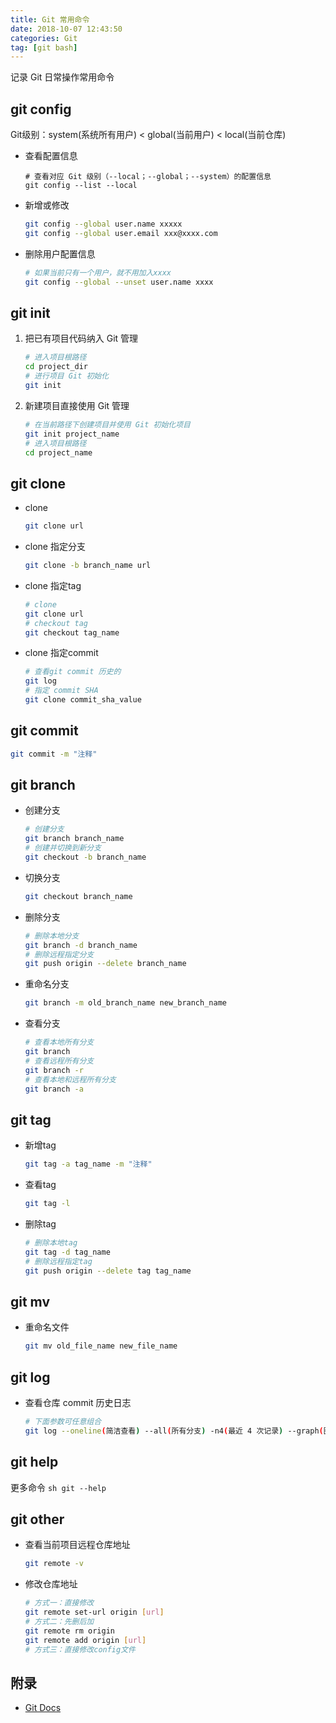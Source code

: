```yaml
---
title: Git 常用命令 
date: 2018-10-07 12:43:50
categories: Git
tag: [git bash]
---
```


记录 Git 日常操作常用命令

## git config
Git级别：system(系统所有用户) < global(当前用户) < local(当前仓库)
* 查看配置信息
    ```
    # 查看对应 Git 级别（--local；--global；--system）的配置信息
    git config --list --local
    ```
* 新增或修改
    ```sh
    git config --global user.name xxxxx
    git config --global user.email xxx@xxxx.com
    ```
* 删除用户配置信息
    ```sh
    # 如果当前只有一个用户，就不用加入xxxx
    git config --global --unset user.name xxxx
    ```

## git init
1. 把已有项目代码纳入 Git 管理
    ```sh
    # 进入项目根路径
    cd project_dir
    # 进行项目 Git 初始化
    git init
    ```
2. 新建项目直接使用 Git 管理
    ```sh
    # 在当前路径下创建项目并使用 Git 初始化项目
    git init project_name
    # 进入项目根路径
    cd project_name
    ```

## git clone
* clone 
    ```sh
    git clone url
    ```
* clone 指定分支
    ```sh
    git clone -b branch_name url
    ```
* clone 指定tag
    ```sh
    # clone 
    git clone url
    # checkout tag
    git checkout tag_name
    ```
* clone 指定commit
    ```sh
    # 查看git commit 历史的
    git log
    # 指定 commit SHA
    git clone commit_sha_value
    ```

## git commit

```sh
git commit -m "注释"
```

## git branch
* 创建分支
    ```sh
    # 创建分支
    git branch branch_name
    # 创建并切换到新分支
    git checkout -b branch_name
    ```
* 切换分支
    ```sh
    git checkout branch_name
    ```
* 删除分支
    ```sh
    # 删除本地分支
    git branch -d branch_name
    # 删除远程指定分支
    git push origin --delete branch_name
    ```
* 重命名分支
    ```sh
    git branch -m old_branch_name new_branch_name
    ```
* 查看分支
    ```sh
    # 查看本地所有分支
    git branch
    # 查看远程所有分支
    git branch -r
    # 查看本地和远程所有分支
    git branch -a
    ```

## git tag
* 新增tag
    ```sh
    git tag -a tag_name -m "注释"
    ```
* 查看tag
    ```sh
    git tag -l
    ```
* 删除tag
    ```sh
    # 删除本地tag
    git tag -d tag_name
    # 删除远程指定tag
    git push origin --delete tag tag_name
    ```

## git mv
* 重命名文件
    ```sh
    git mv old_file_name new_file_name
    ```

## git log
* 查看仓库 commit 历史日志
    ```sh
    # 下面参数可任意组合
    git log --oneline(简洁查看) --all(所有分支) -n4(最近 4 次记录) --graph(图形化展示)
    ```

## git help
更多命令
    ```sh
    git --help
    ```

## git other
* 查看当前项目远程仓库地址
    ```sh
    git remote -v
    ```
* 修改仓库地址
    ```sh
    # 方式一：直接修改
    git remote set-url origin [url]
    # 方式二：先删后加
    git remote rm origin
    git remote add origin [url]
    # 方式三：直接修改config文件
    ```

## 附录
* [Git Docs](https://git-scm.com/docs)
